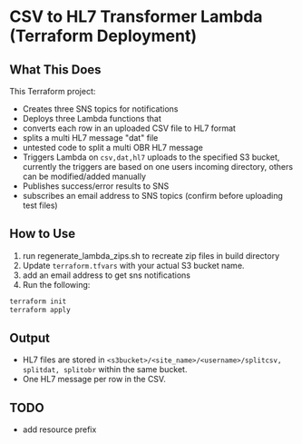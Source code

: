 # CSV to HL7 Transformer Lambda (Terraform Deployment)

## What This Does

This Terraform project:
- Creates three SNS topics for notifications
- Deploys three Lambda functions that 
-    converts each row in an uploaded CSV file to HL7 format
-    splits a multi HL7 message "dat" file 
-    untested code to split a multi OBR HL7 message
- Triggers Lambda on `csv,dat,hl7` uploads to the specified S3 bucket, currently the triggers are based on one users incoming directory, others can be modified/added manually
- Publishes success/error results to SNS
- subscribes an email address to SNS topics (confirm before uploading test files)

## How to Use

1. run regenerate_lambda_zips.sh to recreate zip files in build directory
2. Update `terraform.tfvars` with your actual S3 bucket name.
2. add an email address to get sns notifications
3. Run the following:

```bash
terraform init
terraform apply
```

## Output

- HL7 files are stored in `<s3bucket>/<site_name>/<username>/splitcsv, splitdat, splitobr` within the same bucket.
- One HL7 message per row in the CSV.

## TODO

- add resource prefix 
